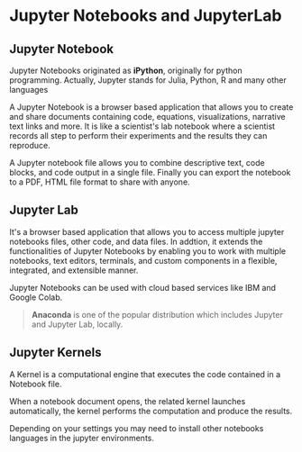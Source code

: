 # Jupyter Notebooks and JupyterLab

## Jupyter Notebook

Jupyter Notebooks originated as **iPython**, originally for python programming. Actually, Jupyter stands for Julia, Python, R and many other languages

A Jupyter Notebook is a browser based application that allows you to create and share documents containing code, equations, visualizations, narrative text links and more. It is like a scientist's lab notebook where a scientist records all step to perform their experiments and the results they can reproduce.

A Jupyter notebook file allows you to combine descriptive text, code blocks, and code output in a single file. Finally you can export the notebook to a PDF, HTML file format to share with anyone.

## Jupyter Lab

It's a browser based application that allows you to access multiple jupyter notebooks files, other code, and data files. In addtion, it extends the functionalities of Jupyter Notebooks by enabling you to work with multiple notebooks, text editors, terminals, and custom components in a flexible, integrated, and extensible manner.

Jupyter Notebooks can be used with cloud based services like IBM and Google Colab.

> **Anaconda** is one of the popular distribution which includes Jupyter and Jupyter Lab, locally.


## Jupyter Kernels

A Kernel is a computational engine that executes the code contained in a Notebook file.

When a notebook document opens, the related kernel launches automatically, the kernel performs the computation and produce the results.

Depending on your settings you may need to install other notebooks languages in the jupyter environments.